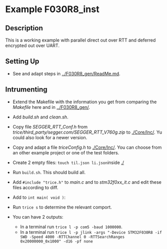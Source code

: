 # Example F030R8_inst

## Description

This is a working example with parallel direct out over RTT and deferred encrypted out over UART.

## Setting Up

- See and adapt steps in [../F030R8_gen/ReadMe.md](../F030R8_gen/ReadMe.md).

## Intrumenting

- Extend the Makefile with the information you get from comparing the *Makefile* here and in [../F030R8_gen/](../F030R8_gen/).
- Add *build.sh* and *clean.sh*.
- Copy file *SEGGER_RTT_Conf.h* from *trice/third_party/segger.com/SEGGER_RTT_V760g.zip* to [./Core/Inc/](./Core/Inc/). Yu could also look for a newer version.
- Copy and adapt a file *triceConfig.h* to [./Core/Inc/](./Core/Inc/). You can choose from an other example project or one of the test folders.
- Create 2 empty files: `touch til.json li.json`inside [./](./)
- Run `build.sh`. This should build all.
- Add `#include "trice.h"` to *main.c* and to *stm32f0xx_it.c* and edit these files according to diff.
- Add to `int main( void )`:

- Run `trice s` to determine the relevant comport.
- You can have 2 outputs:
  - In a terminal run `trice l -p com5 -baud 1000000`.
  - In a terminal run `trice l -p jlink -args "-Device STM32F030R8 -if SWD -Speed 4000 -RTTChannel 0 -RTTSearchRanges 0x20000000_0x1000" -d16 -pf none`
